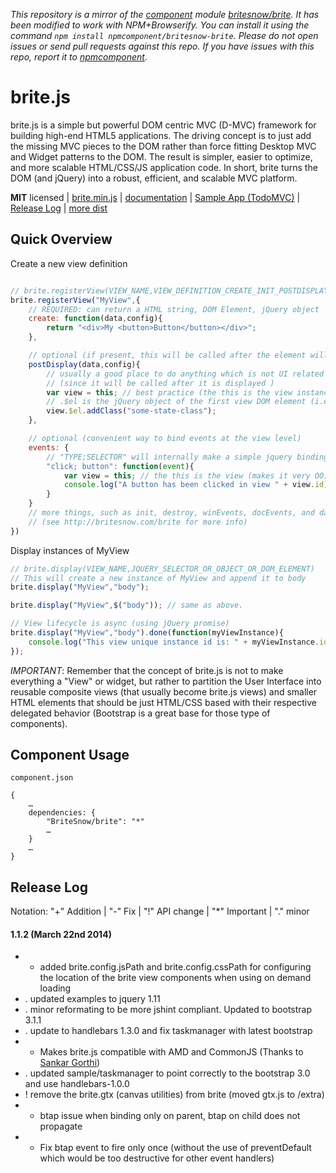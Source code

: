 *This repository is a mirror of the [component](http://component.io) module [britesnow/brite](http://github.com/britesnow/brite). It has been modified to work with NPM+Browserify. You can install it using the command `npm install npmcomponent/britesnow-brite`. Please do not open issues or send pull requests against this repo. If you have issues with this repo, report it to [npmcomponent](https://github.com/airportyh/npmcomponent).*
# brite.js
brite.js is a simple but powerful DOM centric MVC (D-MVC) framework for building high-end HTML5 applications.
The driving concept is to just add the missing MVC pieces to the DOM rather than force fitting Desktop MVC
and Widget patterns to the DOM. The result is simpler, easier to optimize, and more scalable HTML/CSS/JS
application code. In short, brite turns the DOM (and jQuery) into a robust, efficient, and scalable MVC platform.

__MIT__ licensed | [brite.min.js](https://raw2.github.com/BriteSnow/brite/master/dist/brite.min.js) | [documentation](http://britesnow.com/brite) | [Sample App (TodoMVC)](https://github.com/BriteSnow/sampleTodoMVC) | [Release Log](#release-log) | [more dist](https://github.com/BriteSnow/brite/tree/master/dist)



## Quick Overview

Create a new view definition

```javascript

// brite.registerView(VIEW_NAME,VIEW_DEFINITION_CREATE_INIT_POSTDISPLAY_DESTROY)
brite.registerView("MyView",{
    // REQUIRED: can return a HTML string, DOM Element, jQuery object
    create: function(data,config){
        return "<div>My <button>Button</button></div>";
    }, 

    // optional (if present, this will be called after the element will be displayed)
    postDisplay(data,config){
        // usually a good place to do anything which is not UI related 
        // (since it will be called after it is displayed )
        var view = this; // best practice (the this is the view instance)
        // .$el is the jQuery object of the first view DOM element (i.e. <div> created in the create )
        view.$el.addClass("some-state-class");
    }, 

    // optional (convenient way to bind events at the view level)
    events: {
        // "TYPE;SELECTOR" will internally make a simple jquery binding call view.$el.on(TYPE,SELECTOR) call;
        "click; button": function(event){
            var view = this; // the this is the view (makes it very OO)
            console.log("A button has been clicked in view " + view.id);
        }
    }
    // more things, such as init, destroy, winEvents, docEvents, and daoEvents 
    // (see http://britesnow.com/brite for more info)
})
```

Display instances of MyView

```javascript
// brite.display(VIEW_NAME,JQUERY_SELECTOR_OR_OBJECT_OR_DOM_ELEMENT)
// This will create a new instance of MyView and append it to body
brite.display("MyView","body");

brite.display("MyView",$("body")); // same as above. 

// View lifecycle is async (using jQuery promise)
brite.display("MyView","body").done(function(myViewInstance){
    console.log("This view unique instance id is: " + myViewInstance.id);
});

```

*IMPORTANT*: Remember that the concept of brite.js is not to make everything a "View" or widget, but rather to partition the User Interface into reusable composite views (that usually become brite.js views) and smaller HTML elements that should be just HTML/CSS based with their respective delegated behavior (Bootstrap is a great base for those type of components). 

## Component Usage

`component.json`

    {
        …
        dependencies: {
            "BriteSnow/brite": "*"
            …
        }
        …
    }

## Release Log
Notation: "+" Addition | "-" Fix | "!" API change | "*" Important | "." minor

#### 1.1.2 (March 22nd 2014)
* + added brite.config.jsPath and brite.config.cssPath for configuring the location of the brite view components when using on demand loading
* . updated examples to jquery 1.11
* . minor reformating to be more jshint compliant. Updated to bootstrap 3.1.1
* . update to handlebars 1.3.0 and fix taskmanager with latest bootstrap
* + Makes brite.js compatible with AMD and CommonJS (Thanks to [Sankar Gorthi](https://github.com/sankargorthi))
* . updated sample/taskmanager to point correctly to the bootstrap 3.0 and use handlebars-1.0.0
* ! remove the brite.gtx (canvas utilities) from brite (moved gtx.js to /extra)
* - btap issue when binding only on parent, btap on child does not propagate
* - Fix btap event to fire only once (without the use of preventDefault which would be too destructive for other event handlers)


